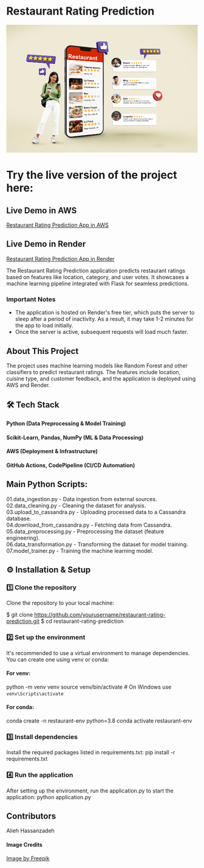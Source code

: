 # Restaurant Rating Prediction

![Alt Text](https://raw.githubusercontent.com/Alieh-hz/Restaurant_Rating_Prediction/main/static/images/img1.jpg)

# Try the live version of the project here:

## Live Demo in AWS
[Restaurant Rating Prediction App in AWS](http://restaurantratingprediction-env.eba-mgzctncn.us-east-1.elasticbeanstalk.com/)

## Live Demo in Render
[Restaurant Rating Prediction App in Render](https://restaurant-rating-prediction-yw9u.onrender.com)

The Restaurant Rating Prediction application predicts restaurant ratings based on features like location, category, and user votes. It showcases a machine learning pipeline integrated with Flask for seamless predictions.

### Important Notes
- The application is hosted on Render's free tier, which puts the server to sleep after a period of inactivity. As a result, it may take 1-2 minutes for the app to load initially.
- Once the server is active, subsequent requests will load much faster.
  

## About This Project
The project uses machine learning models like Random Forest and other classifiers to predict restaurant ratings. The features include location, cuisine type, and customer feedback, and the application is deployed using AWS and Render.


## 🛠️ Tech Stack
#### Python (Data Preprocessing & Model Training)
#### Scikit-Learn, Pandas, NumPy (ML & Data Processing)
#### AWS (Deployment & Infrastructure)
#### GitHub Actions, CodePipeline (CI/CD Automation)  


## Main Python Scripts:
01.data_ingestion.py - Data ingestion from external sources.  
02.data_cleaning.py - Cleaning the dataset for analysis.  
03.upload_to_cassandra.py - Uploading processed data to a Cassandra database.  
04.download_from_cassandra.py - Fetching data from Cassandra.  
05.data_preprocessing.py - Preprocessing the dataset (feature engineering).  
06.data_transformation.py - Transforming the dataset for model training.  
07.model_trainer.py - Training the machine learning model.


  
## ⚙️ Installation & Setup  

### 1️⃣ Clone the repository
Clone the repository to your local machine:

$ git clone https://github.com/yourusername/restaurant-rating-prediction.git
$ cd restaurant-rating-prediction

### 2️⃣ Set up the environment
It's recommended to use a virtual environment to manage dependencies. You can create one using venv or conda:

#### For venv:
python -m venv venv
source venv/bin/activate  # On Windows use `venv\Scripts\activate`

#### For conda:
conda create -n restaurant-env python=3.8
conda activate restaurant-env

### 3️⃣ Install dependencies
Install the required packages listed in requirements.txt:
pip install -r requirements.txt

### 4️⃣ Run the application
After setting up the environment, run the application.py to start the application:
python application.py

## Contributors
Alieh Hassanzadeh


#### Image Credits  
[Image by Freepik](https://www.freepik.com/free-photo/full-shot-smiley-woman-with-smartphone_26006350.htm#fromView=image_search_similar&page=1&position=7&uuid=1e193df9-3eea-43a0-b8b8-f842849831c8&new_detail=true)



